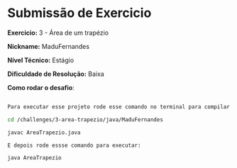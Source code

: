 # Submissão de Exercicio

**Exercicio:** 3 - Área de um trapézio

**Nickname:** MaduFernandes

**Nível Técnico:** Estágio

**Dificuldade de Resolução:** Baixa

**Como rodar o desafio**:

```bash

Para executar esse projeto rode esse comando no terminal para compilar esse arquivo:

cd /challenges/3-area-trapezio/java/MaduFernandes

javac AreaTrapezio.java

E depois rode essse comando para executar:

java AreaTrapezio
```
